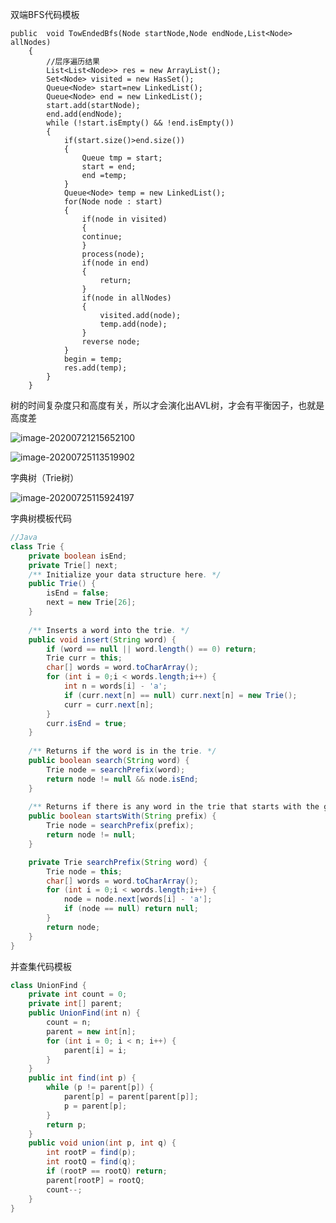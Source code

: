 双端BFS代码模板

```
public  void TowEndedBfs(Node startNode,Node endNode,List<Node> allNodes)
	{
		//层序遍历结果
		List<List<Node>> res = new ArrayList();
		Set<Node> visited = new HasSet();
		Queue<Node> start=new LinkedList();
		Queue<Node> end = new LinkedList();
		start.add(startNode);
		end.add(endNode);
		while (!start.isEmpty() && !end.isEmpty())
		{
			if(start.size()>end.size())
			{
				Queue tmp = start;
				start = end;
				end =temp;
			}
			Queue<Node> temp = new LinkedList();
			for(Node node : start)
			{
				if(node in visited)
				{
				continue;
				}
				process(node);
				if(node in end)
				{
					return;
				}
				if(node in allNodes)
				{
					visited.add(node);
					temp.add(node);
				}
				reverse node;
			}
			begin = temp;
			res.add(temp);
		}
	}
```



树的时间复杂度只和高度有关，所以才会演化出AVL树，才会有平衡因子，也就是高度差

![image-20200721215652100](C:\Users\Administrator.SKY-20160814UDH\AppData\Roaming\Typora\typora-user-images\image-20200721215652100.png)

![image-20200725113519902](C:\Users\Administrator.SKY-20160814UDH\AppData\Roaming\Typora\typora-user-images\image-20200725113519902.png)



字典树（Trie树）

![image-20200725115924197](C:\Users\Administrator.SKY-20160814UDH\AppData\Roaming\Typora\typora-user-images\image-20200725115924197.png)

字典树模板代码

```java
//Java
class Trie {
    private boolean isEnd;
    private Trie[] next;
    /** Initialize your data structure here. */
    public Trie() {
        isEnd = false;
        next = new Trie[26];
    }
    
    /** Inserts a word into the trie. */
    public void insert(String word) {
        if (word == null || word.length() == 0) return;
        Trie curr = this;
        char[] words = word.toCharArray();
        for (int i = 0;i < words.length;i++) {
            int n = words[i] - 'a';
            if (curr.next[n] == null) curr.next[n] = new Trie();
            curr = curr.next[n];
        }
        curr.isEnd = true;
    }
    
    /** Returns if the word is in the trie. */
    public boolean search(String word) {
        Trie node = searchPrefix(word);
        return node != null && node.isEnd;
    }
    
    /** Returns if there is any word in the trie that starts with the given prefix. */
    public boolean startsWith(String prefix) {
        Trie node = searchPrefix(prefix);
        return node != null;
    }

    private Trie searchPrefix(String word) {
        Trie node = this;
        char[] words = word.toCharArray();
        for (int i = 0;i < words.length;i++) {
            node = node.next[words[i] - 'a'];
            if (node == null) return null;
        }
        return node;
    }
}
```

并查集代码模板

```java
class UnionFind { 
	private int count = 0; 
	private int[] parent; 
	public UnionFind(int n) { 
		count = n; 
		parent = new int[n]; 
		for (int i = 0; i < n; i++) { 
			parent[i] = i;
		}
	} 
	public int find(int p) { 
		while (p != parent[p]) { 
			parent[p] = parent[parent[p]]; 
			p = parent[p]; 
		}
		return p; 
	}
	public void union(int p, int q) { 
		int rootP = find(p); 
		int rootQ = find(q); 
		if (rootP == rootQ) return; 
		parent[rootP] = rootQ; 
		count--;
	}
}
```

